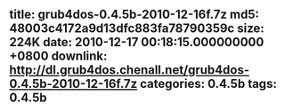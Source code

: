 title: grub4dos-0.4.5b-2010-12-16f.7z
md5: 48003c4172a9d13dfc883fa78790359c
size: 224K
date: 2010-12-17 00:18:15.000000000 +0800
downlink: http://dl.grub4dos.chenall.net/grub4dos-0.4.5b-2010-12-16f.7z
categories: 0.4.5b
tags: 0.4.5b
---

